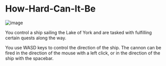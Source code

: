 # How-Hard-Can-It-Be

![image](https://user-images.githubusercontent.com/22548610/165865843-a8d8998b-ee77-4c20-a11a-d8095a7b92b2.png)


You control a ship sailing the Lake of York and are tasked with fulfilling certain quests along the way.

You use WASD keys to control the direction of the ship. The cannon can be fired in the direction of the mouse with a left click, or in the direction of the ship with the spacebar.
